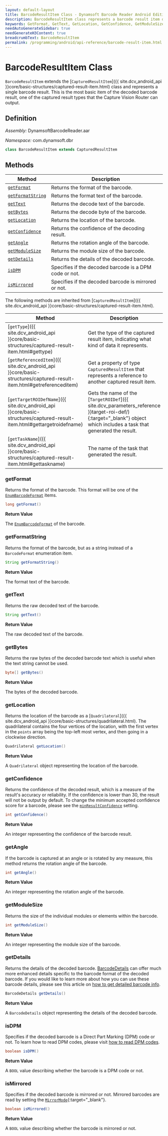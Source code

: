 ```yaml
---
layout: default-layout
title: BarcodeResultItem Class - Dynamsoft Barcode Reader Android Edition
description: BarcodeResultItem class represents a barcode result item decoded by barcode reader engine. It is derived from CapturedResultItem.
keywords: GetFormat, GetText, GetLocation, GetConfidence, GetModuleSize, BarcodeResultItem, api reference
needAutoGenerateSidebar: true
needGenerateH3Content: true
breadcrumbText: BarcodeResultItem
permalink: /programming/android/api-reference/barcode-result-item.html
---
```


# BarcodeResultItem Class

`BarcodeResultItem` extends the [`CapturedResultItem`]({{ site.dcv_android_api }}core/basic-structures/captured-result-item.html) class and represents a single barcode result. This is the most basic item of the decoded barcode result, one of the captured result types that the Capture Vision Router can output.

## Definition

*Assembly:* DynamsoftBarcodeReader.aar

*Namespace:* com.dynamsoft.dbr

```java
class BarcodeResultItem extends CapturedResultItem
```

## Methods

| Method | Description |
| ------ | ----------- |
| [`getFormat`](#getformat) | Returns the format of the barcode. |
| [`getFormatString`](#getformatstring) | Returns the format text of the barcode. |
| [`getText`](#gettext) | Returns the decode text of the barcode. |
| [`getBytes`](#getbytes) | Returns the decode byte of the barcode. |
| [`getLocation`](#getlocation) | Returns the location of the barcode. |
| [`getConfidence`](#getconfidence) | Returns the confidence of the decoding result. |
| [`getAngle`](#getangle) | Returns the rotation angle of the barcode. |
| [`getModuleSize`](#getmodulesize) | Returns the module size of the barcode. |
| [`getDetails`](#getdetails) | Returns the details of the decoded barcode. |
| [`isDPM`](#isdpm) | Specifies if the decoded barcode is a DPM code or not. |
| [`isMirrored`](#ismirrored) | Specifies if the decoded barcode is mirrored or not. |

The following methods are inherited from [`CapturedResultItem`]({{ site.dcv_android_api }}core/basic-structures/captured-result-item.html).

| Method | Description |
| ------ | ----------- |
| [`getType`]({{ site.dcv_android_api }}core/basic-structures/captured-result-item.html#gettype) | Get the type of the captured result item, indicating what kind of data it represents. |
| [`getReferencedItem`]({{ site.dcv_android_api }}core/basic-structures/captured-result-item.html#getreferenceditem) | Get a property of type `CapturedResultItem` that represents a reference to another captured result item. |
| [`getTargetROIDefName`]({{ site.dcv_android_api }}core/basic-structures/captured-result-item.html#gettargetroidefname) | Gets the name of the [`TargetROIDef`]({{ site.dcv_parameters_reference }}target-roi-def/){:target="_blank"} object which includes a task that generated the result. |
| [`getTaskName`]({{ site.dcv_android_api }}core/basic-structures/captured-result-item.html#gettaskname) | The name of the task that generated the result. |

### getFormat

Returns the format of the barcode. This format will be one of the [`EnumBarcodeFormat`]({{site.dcv_enumerations}}barcode-reader/barcode-format.html?lang=android) items.

```java
long getFormat()
```

**Return Value**

The [`EnumBarcodeFormat`]({{site.dcv_enumerations}}barcode-reader/barcode-format.html?lang=android) of the barcode.

### getFormatString

Returns the format of the barcode, but as a string instead of a `BarcodeFormat` enumeration item. 

```java
String getFormatString()
```

**Return Value**

The format text of the barcode.

### getText

Returns the raw decoded text of the barcode.

```java
String getText()
```

**Return Value**

The raw decoded text of the barcode.

### getBytes

Returns the raw bytes of the decoded barcode text which is useful when the text string cannot be used.

```java
byte[] getBytes()
```

**Return Value**

The bytes of the decoded barcode.

### getLocation

Returns the location of the barcode as a [`Quadrilateral`]({{ site.dcv_android_api }}core/basic-structures/quadrilateral.html). The quadrilateral contains the four vertices of the location, with the first vertex in the `points` array being the top-left most vertex, and then going in a clockwise direction.

```java
Quadrilateral getLocation()
```

**Return Value**

A `Quadrilateral` object representing the location of the barcode.

### getConfidence

Returns the confidence of the decoded result, which is a measure of the result's accuracy or reliability. If the confidence is lower than 30, the result will not be output by default. To change the minimum accepted confidence score for a barcode, please see the [`minResultConfidence`](simplified-barcode-reader-settings.md#minresultconfidence) setting.

```java
int getConfidence()
```

**Return Value**

An integer representing the confidence of the barcode result.

### getAngle

If the barcode is captured at an angle or is rotated by any measure, this method returns the rotation angle of the barcode.

```java
int getAngle()
```

**Return Value**

An integer representing the rotation angle of the barcode.

### getModuleSize

Returns the size of the individual modules or elements within the barcode.

```java
int getModuleSize()
```

**Return Value**

An integer representing the module size of the barcode.

### getDetails

Returns the details of the decoded barcode. [BarcodeDetails](barcode-details.md) can offer much more enhanced details specific to the barcode format of the decoded barcode. If you would like to learn more about how you can use these barcode details, please see this article on [how to get detailed barcode info]({{site.features}}get-detailed-info.html?lang=android).

```java
BarcodeDetails getDetails()
```

**Return Value**

A `BarcodeDetails` object representing the details of the decoded barcode.

### isDPM

Specifies if the decoded barcode is a Direct Part Marking (DPM) code or not. To learn how to read DPM codes, please visit [how to read DPM codes]({{site.usecases}}read-dpm-codes.html?lang=android).

```java
boolean isDPM()
```

**Return Value**

A `BOOL` value describing whether the barcode is a DPM code or not.

### isMirrored

Specifies if the decoded barcode is mirrored or not. Mirrored barcodes are read by setting the [`MirrorMode`]({{site.dcv_parameters_reference}}barcode-format-specification/mirror-mode.html){:target="_blank"}.

```java
boolean isMirrored()
```

**Return Value**

A `BOOL` value describing whether the barcode is mirrored or not.
